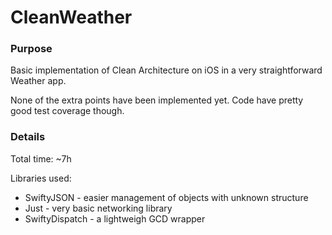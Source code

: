 # CleanWeather

### Purpose

Basic implementation of Clean Architecture on iOS in a very straightforward Weather app.

None of the extra points have been implemented yet. Code have pretty good test coverage though.

### Details

Total time: ~7h

Libraries used:

 - SwiftyJSON - easier management of objects with unknown structure
 - Just - very basic networking library
 - SwiftyDispatch - a lightweigh GCD wrapper 
